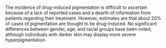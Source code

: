 The incidence of drug-induced pigmentation is difficult to ascertain because of a lack of reported cases and a dearth of information from patients regarding their treatment. However, estimates are that about 20% of cases of pigmentation are thought to be drug-induced. No significant differences between gender, age, and racial groups have been noted, although individuals with darker skin may display more severe hyperpigmentation.